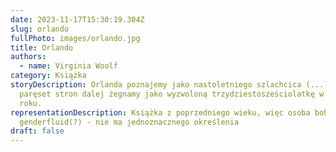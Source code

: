 ```yaml
---
date: 2023-11-17T15:30:19.304Z
slug: orlando
fullPhoto: images/orlando.jpg
title: Orlando
authors:
  - name: Virginia Woolf
category: Książka
storyDescription: Orlanda poznajemy jako nastoletniego szlachcica (...) a
  paręset stron dalej żegnamy jako wyzwoloną trzydziestosześciolatkę w 1928
  roku.
representationDescription: Książka z poprzedniego wieku, więc osoba bohaterska
  genderfluid(?) - nie ma jednoznacznego określenia
draft: false
---
```

